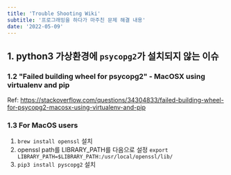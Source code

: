 ```yaml
---
title: 'Trouble Shooting Wiki'
subtitle: '프로그래밍을 하다가 마주친 문제 해결 내용'
date: '2022-05-09'
---
```



## 1. python3 가상환경에 `psycopg2`가 설치되지 않는 이슈

### 1.2 "Failed building wheel for psycopg2" - MacOSX using virtualenv and pip

Ref: https://stackoverflow.com/questions/34304833/failed-building-wheel-for-psycopg2-macosx-using-virtualenv-and-pip

### 1.3 For MacOS users

1. `brew install openssl` 설치
2. openssl path를 LIBRARY_PATH를 다음으로 설정
`export LIBRARY_PATH=$LIBRARY_PATH:/usr/local/openssl/lib/`
3. `pip3 install pyscopg2` 설치

